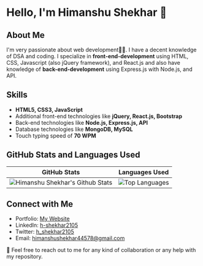 # Hello, I'm Himanshu Shekhar 👋

## About Me
I'm very passionate about web development🧑‍💻. I have a decent knowledge of DSA and coding. I specialize in **front-end-development** using HTML, CSS, Javascript (also jQuery framework), and React.js and also have knowledge of **back-end-development** using Express.js with Node.js, and API.

## Skills
- **HTML5, CSS3, JavaScript**
- Additional front-end technologies like **jQuery, React.js, Bootstrap**
- Back-end technologies like **Node.js, Express.js, API**
- Database technologies like **MongoDB, MySQL**
- Touch typing speed of **70 WPM**

## GitHub Stats and Languages Used

| GitHub Stats                                                                                | Languages Used                                      |
|---------------------------------------------------------------------------------------------|-----------------------------------------------------|
| ![Himanshu Shekhar's Github Stats](https://github-readme-stats.vercel.app/api?username=hiitgmanshu&show_icons=true&count_private=true&theme=radical) | ![Top Languages](https://github-readme-stats.vercel.app/api/top-langs/?username=hiitgmanshu&layout=compact&theme=radical) |


## Connect with Me
- Portfolio: [My Website](https://hshekhar.netlify.app/)<br>
- LinkedIn: [h-shekhar2105](https://linkedin.com/in/h-shekhar2105)<br>
- Twitter: [h_shekhar2105](https://twitter.com/h_shekhar2105)<br>
- Email: [himanshushekhar44578@gmail.com](mailto:himanshushekhar44578@gmail.com)<br>

🍵 Feel free to reach out to me for any kind of collaboration or any help with my repository.

